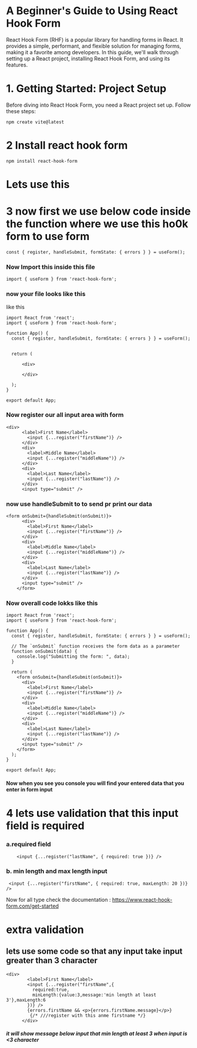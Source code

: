 # A Beginner's Guide to Using React Hook Form

React Hook Form (RHF) is a popular library for handling forms in React. It provides a simple, performant, and flexible solution for managing forms, making it a favorite among developers. In this guide, we'll walk through setting up a React project, installing React Hook Form, and using its features.
# 1. Getting Started: Project Setup
Before diving into React Hook Form, you need a React project set up. Follow these steps:
```
npm create vite@latest
```
# 2 Install react hook form 
```
npm install react-hook-form
```
# Lets use this 
# 3 now first we use below code inside the function where we use this ho0k form to use form 
```
const { register, handleSubmit, formState: { errors } } = useForm();
```
### Now Import this inside this file 
```
import { useForm } from 'react-hook-form';
```
### now your file looks like this 
like this 
```
import React from 'react';
import { useForm } from 'react-hook-form';

function App() {
  const { register, handleSubmit, formState: { errors } } = useForm();

  
  return (
    
      <div>
       
      </div>
  
  );
}

export default App;
```
### Now register our all input area with form 
```
<div>
      <label>First Name</label>
        <input {...register("firstName")} />
      </div>
      <div>
        <label>Middle Name</label>
        <input {...register("middleName")} />
      </div>
      <div>
        <label>Last Name</label>
        <input {...register("lastName")} />
      </div>
      <input type="submit" />
```
### now use handleSubmit to to send pr print our data
```
<form onSubmit={handleSubmit(onSubmit)}>
      <div>
        <label>First Name</label>
        <input {...register("firstName")} />
      </div>
      <div>
        <label>Middle Name</label>
        <input {...register("middleName")} />
      </div>
      <div>
        <label>Last Name</label>
        <input {...register("lastName")} />
      </div>
      <input type="submit" />
    </form>
```
### Now overall code lokks like this
```
import React from 'react';
import { useForm } from 'react-hook-form';

function App() {
  const { register, handleSubmit, formState: { errors } } = useForm();

  // The `onSubmit` function receives the form data as a parameter
  function onSubmit(data) {
    console.log("Submitting the form: ", data);
  }

  return (
    <form onSubmit={handleSubmit(onSubmit)}>
      <div>
        <label>First Name</label>
        <input {...register("firstName")} />
      </div>
      <div>
        <label>Middle Name</label>
        <input {...register("middleName")} />
      </div>
      <div>
        <label>Last Name</label>
        <input {...register("lastName")} />
      </div>
      <input type="submit" />
    </form>
  );
}

export default App;

```
#### Now when you see you console you will find your  entered data that you enter in form input
# 4 lets use validation that this input field is required 
### a.required field 
```
    <input {...register("lastName", { required: true })} />
```
### b. min length and max length input 
```
 <input {...register("firstName", { required: true, maxLength: 20 })} />
```

Now for all type check the documentation :   https://www.react-hook-form.com/get-started

# extra validation 
## lets use some code so that any input take input greater than 3 character 
```
<div>
        <label>First Name</label>
        <input {...register("firstName",{
          required:true,
          minLength:{value:3,message:'min length at least 3'},maxLength:6
        })} />
        {errors.firstName && <p>{errors.firstName.message}</p>}
         {/* ///register with this anme firstname */}
      </div>
```
##### it will show message below input that min length at least 3 when input is <3 character 
